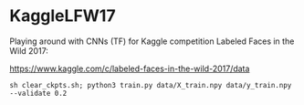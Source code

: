# KaggleLFW17
Playing around with CNNs (TF) for Kaggle competition Labeled Faces in the Wild 2017:

https://www.kaggle.com/c/labeled-faces-in-the-wild-2017/data

`sh clear_ckpts.sh; python3 train.py data/X_train.npy data/y_train.npy --validate 0.2`
